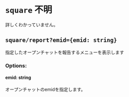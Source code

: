 # `square` 不明
詳しくわかっていません。
## `square/report?emid={emid: string}`
指定したオープンチャットを報告するメニューを表示します
### Options:
#### emid: string
オープンチャットのemidを指定します。

